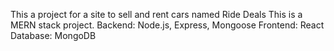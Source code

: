 <!-- Use this file to provide workspace-specific custom instructions to Copilot. For more details, visit https://code.visualstudio.com/docs/copilot/copilot-customization#_use-a-githubcopilotinstructionsmd-file -->

This a project for a site to sell and rent cars named Ride Deals
This is a MERN stack project.
Backend: Node.js, Express, Mongoose
Frontend: React
Database: MongoDB

